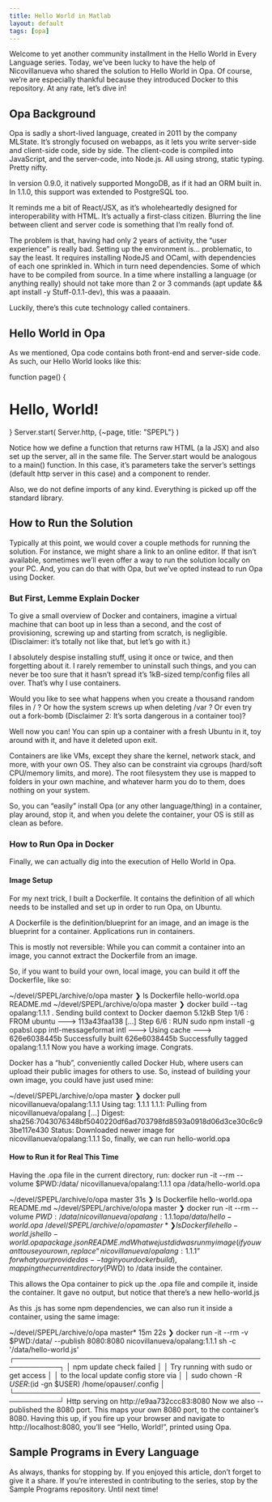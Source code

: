 ```yaml
---
title: Hello World in Matlab
layout: default
tags: [opa]
---
```


Welcome to yet another community installment in the Hello World in Every Language series. Today, we’ve been lucky to have the help of Nicovillanueva who shared the solution to Hello World in Opa. Of course, we’re are especially thankful because they introduced Docker to this repository. At any rate, let’s dive in!

## Opa Background

Opa is sadly a short-lived language, created in 2011 by the company MLState.
It’s strongly focused on webapps, as it lets you write server-side and client-side
code, side by side. The client-code is compiled into JavaScript, and the server-code,
into Node.js. All using strong, static typing. Pretty nifty.

In version 0.9.0, it natively supported MongoDB, as if it had an ORM built in.
In 1.1.0, this support was extended to PostgreSQL too.

It reminds me a bit of React/JSX, as it’s wholeheartedly designed for interoperability
with HTML. It’s actually a first-class citizen. Blurring the line between client
and server code is something that I’m really fond of.

The problem is that, having had only 2 years of activity, the “user experience”
is really bad. Setting up the environment is… problematic, to say the least. It
requires installing NodeJS and OCaml, with dependencies of each one sprinkled in.
Which in turn need dependencies. Some of which have to be compiled from source.
In a time where installing a language (or anything really) should not take more
than 2 or 3 commands (apt update && apt install -y Stuff-0.1.1-dev), this was a
paaaain.

Luckily, there’s this cute technology called containers.

## Hello World in Opa

As we mentioned, Opa code contains both front-end and server-side code. As
such, our Hello World looks like this:

function page() {
  <h1>Hello, World!</h1>
}
Server.start(
  Server.http,
  {~page, title: "SPEPL"}
)

Notice how we define a function that returns raw HTML (a la JSX) and also set
up the server, all in the same file. The Server.start would be analogous to a
main() function. In this case, it’s parameters take the server’s settings
(default http server in this case) and a component to render.

Also, we do not define imports of any kind. Everything is picked up off the
standard library.

## How to Run the Solution

Typically at this point, we would cover a couple methods for running the solution. For instance, we might share a link to an online editor. If that isn’t available, sometimes we’ll even offer a way to run the solution locally on your PC. And, you can do that with Opa, but we’ve opted instead to run Opa using Docker.

### But First, Lemme Explain Docker

To give a small overview of Docker and containers, imagine a virtual machine that can boot up in less than a second, and the cost of provisioning, screwing up and starting from scratch, is negligible. (Disclaimer: it’s totally not like that, but let’s go with it.)

I absolutely despise installing stuff, using it once or twice, and then forgetting about it. I rarely remember to uninstall such things, and you can never be too sure that it hasn’t spread it’s 1kB-sized temp/config files all over. That’s why I use containers.

Would you like to see what happens when you create a thousand random files in / ? Or how the system screws up when deleting /var ? Or even try out a fork-bomb (Disclaimer 2: It’s sorta dangerous in a container too)?

Well now you can! You can spin up a container with a fresh Ubuntu in it, toy around with it, and have it deleted upon exit.

Containers are like VMs, except they share the kernel, network stack, and more, with your own OS. They also can be constraint via cgroups (hard/soft CPU/memory limits, and more). The root filesystem they use is mapped to folders in your own machine, and whatever harm you do to them, does nothing on your system.

So, you can “easily” install Opa (or any other language/thing) in a container, play around, stop it, and when you delete the container, your OS is still as clean as before.

### How to Run Opa in Docker

Finally, we can actually dig into the execution of Hello World in Opa.

#### Image Setup

For my next trick, I built a Dockerfile. It contains the definition of all which needs to be installed and set up in order to run Opa, on Ubuntu.

A Dockerfile is the definition/blueprint for an image, and an image is the blueprint for a container. Applications run in containers.

This is mostly not reversible: While you can commit a container into an image, you cannot extract the Dockerfile from an image.

So, if you want to build your own, local image, you can build it off the Dockerfile, like so:

~/devel/SPEPL/archive/o/opa master
❯ ls
Dockerfile hello-world.opa README.md
~/devel/SPEPL/archive/o/opa master
❯ docker build --tag opalang:1.1.1 .
Sending build context to Docker daemon 5.12kB
Step 1/6 : FROM ubuntu
---> 113a43faa138
[...]
Step 6/6 : RUN sudo npm install -g opabsl.opp intl-messageformat intl
---> Using cache
---> 626e6038445b
Successfully built 626e6038445b
Successfully tagged opalang:1.1.1
Now you have a working image. Congrats.

Docker has a “hub”, conveniently called Docker Hub, where users can upload their public images for others to use. So, instead of building your own image, you could have just used mine:

~/devel/SPEPL/archive/o/opa master
❯ docker pull nicovillanueva/opalang:1.1.1
Using tag: 1.1.1
1.1.1: Pulling from nicovillanueva/opalang
[...]
Digest: sha256:7043076348bf5040220df6ad703798fd8593a0918d06d3ce30c6c93be117e430
Status: Downloaded newer image for nicovillanueva/opalang:1.1.1
So, finally, we can run hello-world.opa

#### How to Run it for Real This Time

Having the .opa file in the current directory, run: docker run -it --rm --volume $PWD:/data/ nicovillanueva/opalang:1.1.1 opa /data/hello-world.opa

~/devel/SPEPL/archive/o/opa master 31s
❯ ls
Dockerfile  hello-world.opa  README.md
~/devel/SPEPL/archive/o/opa master
❯ docker run -it --rm --volume $PWD:/data/ nicovillanueva/opalang:1.1.1 opa /data/hello-world.opa
~/devel/SPEPL/archive/o/opa master*
❯ ls
Dockerfile  hello-world.js  hello-world.opa  package.json  README.md
What we just did was run my image (if you want to use your own, replace “nicovillanueva/opalang:1.1.1” for what your provided as --tag in your docker build), mapping the current directory ($PWD) to /data inside the container.

This allows the Opa container to pick up the .opa file and compile it, inside the container. It gave no output, but notice that there’s a new hello-world.js

As this .js has some npm dependencies, we can also run it inside a container, using the same image:

~/devel/SPEPL/archive/o/opa master* 15m 22s
❯ docker run -it --rm -v $PWD:/data/ --publish 8080:8080 nicovillanueva/opalang:1.1.1 sh -c '/data/hello-world.js'
┌───────────────────────────────────────────────────────────┐
│                  npm update check failed                  │
│            Try running with sudo or get access            │
│           to the local update config store via            │
│ sudo chown -R $USER:$(id -gn $USER) /home/opauser/.config │
└───────────────────────────────────────────────────────────┘
Http serving on http://e9aa732ccc83:8080
Now we also --published the 8080 port. This maps your own 8080 port, to the container’s 8080. Having this up, if you fire up your browser and navigate to http://localhost:8080, you’ll see “Hello, World!”, printed using Opa.

## Sample Programs in Every Language

As always, thanks for stopping by. If you enjoyed this article, don’t forget to give it a share. If you’re interested in contributing to the series, stop by the Sample Programs repository. Until next time!
